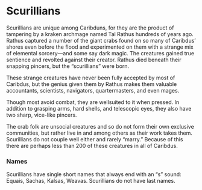 # Scurillians
Scurillians are unique among Caribduns, for they are the product of tampering by a kraken archmage named Tal Rathus hundreds of years ago. Rathus captured a number of the giant crabs found on so many of Caribdus’ shores even before the flood and experimented on them with a strange mix of elemental sorcery—and some say dark magic. The creatures gained true sentience and revolted against their creator. Rathus died beneath their snapping pincers, but the “scurillians” were born.

These strange creatures have never been fully accepted by most of Caribdus, but the genius given them by Rathus makes them valuable accountants, scientists, navigators, quartermasters, and even mages.

Though most avoid combat, they are wellsuited to it when pressed. In addition to grasping arms, hard shells, and telescopic eyes, they also have two sharp, vice-like pincers.

The crab folk are unsocial creatures and so do not form their own exclusive communities, but rather live in and among others as their work takes them. Scurillians do not couple well either and rarely “marry.” Because of this there are perhaps less than 200 of these creatures in all of Caribdus.
### Names
Scurillians have single short names that always end with an “s” sound: Equais, Sachas, Kalsas, Weavas. Scurillians do not have last names.